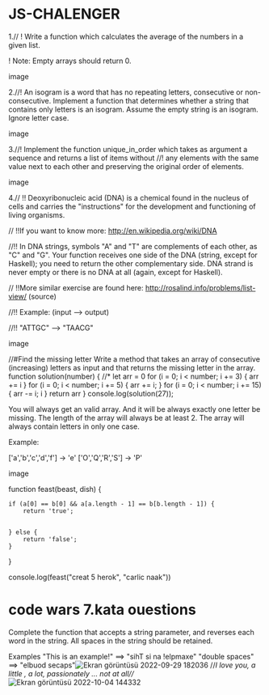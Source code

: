 # JS-CHALENGER
1.// ! Write a function which calculates the average of the numbers in a given list.

! Note: Empty arrays should return 0.

image

2.//! An isogram is a word that has no repeating letters, consecutive or non-consecutive. Implement a function that determines whether a string that contains only letters is an isogram. Assume the empty string is an isogram. Ignore letter case.

image

3.//! Implement the function unique_in_order which takes as argument a sequence and returns a list of items without //! any elements with the same value next to each other and preserving the original order of elements.

image

4.// !! Deoxyribonucleic acid (DNA) is a chemical found in the nucleus of cells and carries the "instructions" for the development and functioning of living organisms.

// !!If you want to know more: http://en.wikipedia.org/wiki/DNA

//!! In DNA strings, symbols "A" and "T" are complements of each other, as "C" and "G". Your function receives one side of the DNA (string, except for Haskell); you need to return the other complementary side. DNA strand is never empty or there is no DNA at all (again, except for Haskell).

// !!More similar exercise are found here: http://rosalind.info/problems/list-view/ (source)

//!! Example: (input --> output)

//!! "ATTGC" --> "TAACG"

image

//#Find the missing letter
Write a method that takes an array of consecutive (increasing) letters as input and that returns the missing letter in the array.
function solution(number) {
//*
    let arr = 0
    for (i = 0; i < number; i += 3) {
        arr += i
    }
    for (i = 0; i < number; i += 5) {
        arr += i;
    }
    for (i = 0; i < number; i += 15) {
        arr -= i;
        i
    }
    return arr
}
console.log(solution(27));


You will always get an valid array. And it will be always exactly one letter be missing. The length of the array will always be at least 2. The array will always contain letters in only one case.

Example:

['a','b','c','d','f'] -> 'e' ['O','Q','R','S'] -> 'P'

image

function feast(beast, dish) {

    if (a[0] == b[0] && a[a.length - 1] == b[b.length - 1]) {
        return 'true';


    } else {
        return 'false';
    }

}

console.log(feast("creat 5 herok", "carlic naak"))
# code wars 7.kata ouestions
Complete the function that accepts a string parameter, and reverses each word in the string. All spaces in the string should be retained.

Examples
"This is an example!" ==> "sihT si na !elpmaxe"
"double  spaces"      ==> "elbuod  secaps"![Ekran görüntüsü 2022-09-29 182036](https://user-images.githubusercontent.com/109352349/193072921-0a666eb7-bc63-40f1-975f-65d46777a64b.png)
//*I love you, a little , a lot, passionately ... not at all//*
![Ekran görüntüsü 2022-10-04 144332](https://user-images.githubusercontent.com/109352349/193811234-eba2ca72-6d64-4fd8-8adf-cef861158879.png)




